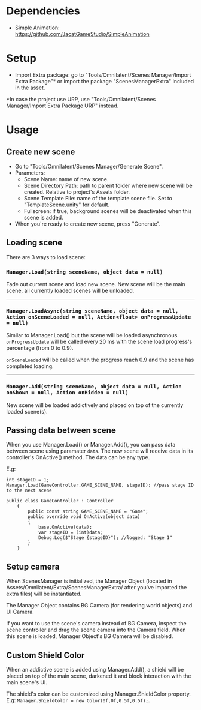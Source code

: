 ﻿
# Dependencies
- Simple Animation: https://github.com/JacatGameStudio/SimpleAnimation

# Setup
- Import Extra package: go to "Tools/Omnilatent/Scenes Manager/Import Extra Package"* or import the package "ScenesManagerExtra" included in the asset.

\*In case the project use URP, use "Tools/Omnilatent/Scenes Manager/Import Extra Package URP" instead.

# Usage
## Create new scene
- Go to "Tools/Omnilatent/Scenes Manager/Generate Scene".
- Parameters:
    - Scene Name: name of new scene.
    - Scene Directory Path: path to parent folder where new scene will be created. Relative to project's Assets folder.
    - Scene Template File: name of the template scene file. Set to "TemplateScene.unity" for default.
    - Fullscreen: if true, background scenes will be deactivated when this scene is added.
- When you're ready to create new scene, press "Generate".

## Loading scene
There are 3 ways to load scene:

### `Manager.Load(string sceneName, object data = null)`
Fade out current scene and load new scene. New scene will be the main scene, all currently loaded scenes will be unloaded.

---
### `Manager.LoadAsync(string sceneName, object data = null, Action onSceneLoaded = null, Action<float> onProgressUpdate = null)`
Similar to Manager.Load() but the scene will be loaded asynchronous. `onProgressUpdate` will be called every 20 ms with the scene load progress's percentage (from 0 to 0.9).

`onSceneLoaded` will be called when the progress reach 0.9 and the scene has completed loading.

---
### `Manager.Add(string sceneName, object data = null, Action onShown = null, Action onHidden = null)`
New scene will be loaded addictively and placed on top of the currently loaded scene(s).

## Passing data between scene

When you use Manager.Load() or Manager.Add(), you can pass data between scene using paramater `data`. The new scene will receive data in its controller's OnActive() method. The data can be any type.

E.g:
```
int stageID = 1;
Manager.Load(GameController.GAME_SCENE_NAME, stageID); //pass stage ID to the next scene
```

```
public class GameController : Controller
    {
        public const string GAME_SCENE_NAME = "Game";
        public override void OnActive(object data)
        {
            base.OnActive(data);
            var stageID = (int)data;
            Debug.Log($"Stage {stageID}"); //logged: "Stage 1"
        }
    }
```


## Setup camera
When ScenesManager is initialized, the Manager Object (located in Assets/Omnilatent/Extra/ScenesManagerExtra/ after you've imported the extra files) will be instantiated.

The Manager Object contains BG Camera (for rendering world objects) and UI Camera.

If you want to use the scene's camera instead of BG Camera, inspect the scene controller and drag the scene camera into the Camera field. When this scene is loaded, Manager Object's BG Camera will be disabled.

## Custom Shield Color
When an addictive scene is added using Manager.Add(), a shield will be placed on top of the main scene, darkened it and block interaction with the main scene's UI.

The shield's color can be customized using Manager.ShieldColor property. E.g: `Manager.ShieldColor = new Color(0f,0f,0.5f,0.5f);`.
